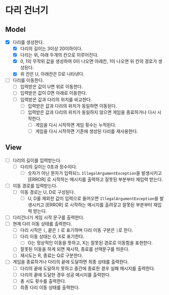 # 다리 건너기

## Model
- [X] 다리를 생성한다.
  - [X] 다리의 길이는 3이상 20이하이다.
  - [X] 다리는 위, 아래 두개의 칸으로 이루어진다.
  - [X] 0, 1의 무작위 값을 생성하여 0이 나오면 아래칸, 1이 나오면 위 칸의 경로가 생성된다.
  - [X] 위 칸은 U, 아래칸은 D로 나타낸다.
- [ ] 다리를 이동한다.
  - [ ] 입력받은 값이 U면 위로 이동한다.
  - [ ] 입력받은 값이 D면 아래로 이동한다.
  - [ ] 입력받은 값과 다리의 위치를 비교한다.
    - [ ] 입력받은 값과 다리의 위치가 동일하면 이동된다.
    - [ ] 입력받은 값과 다리의 위치가 동일하지 않으면 게임을 종료하거나 다시 시작한다.
      - [ ] 게임을 다시 시작하면 게임 횟수는 누적된다.
      - [ ] 게임을 다시 시작하면 기존에 생성된 다리를 재사용한다.

## View
- [ ] 다리의 길이를 입력받는다.
  - [ ] 다리의 길이는 0초과 정수이다.
    - [ ] 숫자가 아닌 문자가 입력되느 `IllegalArgumentException`을 발생시키고 [ERROR] 로 시작하는 메시지를 출력하고 잘못된 부분부터 재입력 받는다.
- [ ] 이동 경로를 입력받는다.
  - [ ] 이동 경로는 U, D로 구성된다.
    - [ ] U, D를 제외한 값이 입력으로 들어오면 `IllegalArgumentException`을 발생시키고 [ERROR] 로 시작하는 메시지를 출려갛고 잘못된 부분부터 재입력 받는다.
  
- [ ] 다리건너기 게임 시작 문구를 출력한다.
- [ ] 현재 다리 이동 상태를 출력한다.
  - [ ] 다리 시작은 `[`, 끝은 `]` 로 표기하며 다리 이동 구분은 `|`로 한다.
  - [ ] 다리 이동 상태는 O, X로 표기한다.
    - [ ] O는 정상적인 이동을 뜻하고, X는 잘못된 경로로 이동함을 표현한다.
  - [ ] 잘못된 이동을 하게 되면 재시작, 종료를 선택문구를 띄운다.
  - [ ] 재시도는 R, 종료는 Q로 구분한다.
- [ ] 게임을 종료하거나 다리의 끝에 도달하면 최종 상태를 출력한다.
  - [ ] 다리의 끝에 도달하지 못하고 중간에 종료한 경우 실패 메시지를 출력한다.
  - [ ] 다리의 끝에 도달한 경우 성공 메시지를 출력한다.
  - [ ] 총 시도 횟수를 출력한다.
  - [ ] 최종 다리 이동 상태를 출력한다.
